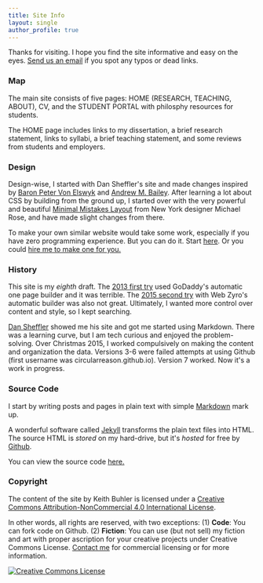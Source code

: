 ```yaml
---
title: Site Info
layout: single
author_profile: true
---
```


Thanks for visiting. I hope you find the site informative and easy on the eyes. [Send us an email](emailto:info@keithbuhler.com) if you spot any typos or dead links.

### Map

The main site consists of five pages: HOME (RESEARCH, TEACHING, ABOUT), CV,  and the STUDENT PORTAL with philosphy resources for students. 

The HOME page includes links to my dissertation, a brief research statement, links to syllabi, a brief teaching statement, and some reviews from students and employers. 


### Design

Design-wise, I started with Dan Sheffler's site and made changes inspired by [Baron Peter Von Elswyk](http://www.rci.rutgers.edu/~pdv12/research.html) and [Andrew M. Bailey](http://www.andrewmbailey.com/). After learning a lot about CSS by building from the ground up, I started over with the very powerful and beautiful [Minimal Mistakes Layout](https://mmistakes.github.io/minimal-mistakes/about/) from New York designer Michael Rose, and have made slight changes from there.

To make your own similar website would take some work, especially if you have zero programming experience. But you can do it. Start [here](http://www.smashingmagazine.com/2014/08/build-blog-jekyll-github-pages/). Or you could [hire me to make one for you.](/sites)

### History

This site is my *eighth* draft. The [2013 first try](https://web.archive.org/web/20130511005256/http://keithbuhler.com) used GoDaddy's automatic one page builder and it was terrible. The [2015 second try](https://web.archive.org/web/20141217142037/http://keithbuhler.com/) with Web Zyro's automatic builder was also not great. Ultimately, I wanted more control over content and style, so I kept searching. 

[Dan Sheffler](http://www.dansheffler.com) showed me his site and got me started using Markdown. There was a learning curve, but I am tech curious and enjoyed the problem-solving. Over Christmas 2015, I worked compulsively on making the content and organization the data.  Versions 3-6 were failed attempts at using Github (first username was circularreason.github.io). Version 7 worked. Now it's a work in progress. 

### Source Code

I start by writing posts and pages in plain text with simple [Markdown](https://daringfireball.net/projects/markdown/syntax) mark up. 

A wonderful software called [Jekyll](https://jekyllrb.com/) transforms the plain text files into HTML. The source HTML is *stored* on my hard-drive, but it's *hosted* for free by [Github](http://www.github.com). 

You can view the source code [here.](http://bit.ly/keithbuhlergithub)

### Copyright

The content of the site by <span xmlns:cc="http://creativecommons.org/ns#" property="cc:attributionName">Keith Buhler</span> is licensed under a <a rel="license" href="http://creativecommons.org/licenses/by-nc/4.0/">Creative Commons Attribution-NonCommercial 4.0 International License</a>.

In other words, all rights are reserved, with two exceptions: (1) **Code**: You can fork code on Github. (2) **Fiction**: You can use (but not sell) my fiction and art with proper ascription for your creative projects under Creative Commons License. [Contact me](emailto:keithedbuhler@gmail.com) for commercial licensing or for more information.

<a rel="license" href="http://creativecommons.org/licenses/by-nc/4.0/"><img alt="Creative Commons License" style="border-width:0" src="https://i.creativecommons.org/l/by-nc/4.0/88x31.png" /></a><br />
